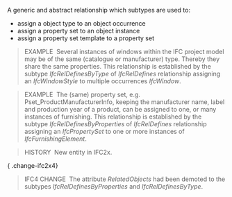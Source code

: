 ﻿A generic and abstract relationship which subtypes are used to:

* assign a object type to an object occurrence
* assign a property set to an object instance
* assign a property set template to a property set

> EXAMPLE&nbsp; Several instances of windows within the IFC project model may be of the same (catalogue or manufacturer) type. Thereby they share the same properties. This relationship is established by the subtype _IfcRelDefinesByType_ of _IfcRelDefines_ relationship assigning an _IfcWindowStyle_ to multiple occurrences _IfcWindow_.

> EXAMPLE&nbsp; The (same) property set, e.g.  Pset_ProductManufacturerInfo, keeping the manufacturer name, label and production year of a product, can be assigned to one, or many instances of furnishing. This relationship is established by the subtype _IfcRelDefinesByProperties_ of _IfcRelDefines_ relationship assigning an _IfcPropertySet_ to one or more instances of _IfcFurnishingElement_.

> HISTORY&nbsp; New entity in IFC2x.

{ .change-ifc2x4}
> IFC4 CHANGE&nbsp; The attribute _RelatedObjects_ had been demoted to the subtypes _IfcRelDefinesByProperties_ and _IfcRelDefinesByType_.